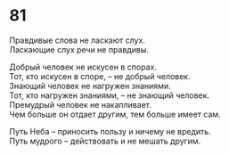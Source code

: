 # 81

Правдивые слова не ласкают слух.</br>
Ласкающие слух речи не правдивы.</br>

Добрый человек не искусен в спорах.</br>
Тот, кто искусен в споре, – не добрый человек.</br>
Знающий человек не нагружен знаниями.</br>
Тот, кто нагружен знаниями, – не знающий человек.</br>
Премудрый человек не накапливает.</br>
Чем больше он отдает другим, тем больше имеет сам.</br>

Путь Неба – приносить пользу и ничему не вредить.</br>
Путь мудрого – действовать и не мешать другим.</br>